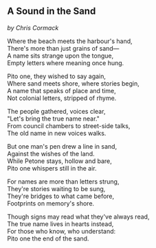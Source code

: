 ## A Sound in the Sand
*by Chris Cormack*

Where the beach meets the harbour's hand,\
There's more than just grains of sand—\
A name sits strange upon the tongue,\
Empty letters where meaning once hung.

Pito one, they wished to say again,\
Where sand meets shore, where stories begin,\
A name that speaks of place and time,\
Not colonial letters, stripped of rhyme.

The people gathered, voices clear,\
"Let's bring the true name near."\
From council chambers to street-side talks,\
The old name in new voices walks.

But one man's pen drew a line in sand,\
Against the wishes of the land.\
While Petone stays, hollow and bare,\
Pito one whispers still in the air.

For names are more than letters strung,\
They're stories waiting to be sung,\
They're bridges to what came before,\
Footprints on memory's shore.

Though signs may read what they've always read,\
The true name lives in hearts instead,\
For those who know, who understand:\
Pito one the end of the sand.
